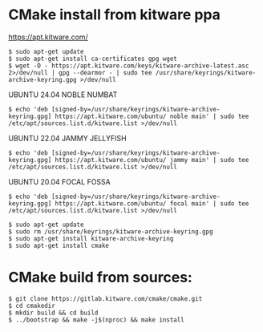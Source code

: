 # CMake install from kitware ppa
https://apt.kitware.com/
```
$ sudo apt-get update
$ sudo apt-get install ca-certificates gpg wget
$ wget -O - https://apt.kitware.com/keys/kitware-archive-latest.asc 2>/dev/null | gpg --dearmor - | sudo tee /usr/share/keyrings/kitware-archive-keyring.gpg >/dev/null
```

<summary>UBUNTU 24.04 NOBLE NUMBAT</summary>

```
$ echo 'deb [signed-by=/usr/share/keyrings/kitware-archive-keyring.gpg] https://apt.kitware.com/ubuntu/ noble main' | sudo tee /etc/apt/sources.list.d/kitware.list >/dev/null
```
<summary>UBUNTU 22.04 JAMMY JELLYFISH</summary>

```
$ echo 'deb [signed-by=/usr/share/keyrings/kitware-archive-keyring.gpg] https://apt.kitware.com/ubuntu/ jammy main' | sudo tee /etc/apt/sources.list.d/kitware.list >/dev/null
```
<summary>UBUNTU 20.04 FOCAL FOSSA</summary>

```
$ echo 'deb [signed-by=/usr/share/keyrings/kitware-archive-keyring.gpg] https://apt.kitware.com/ubuntu/ focal main' | sudo tee /etc/apt/sources.list.d/kitware.list >/dev/null
```

```
$ sudo apt-get update
$ sudo rm /usr/share/keyrings/kitware-archive-keyring.gpg
$ sudo apt-get install kitware-archive-keyring
$ sudo apt-get install cmake
```

# CMake build from sources:
```
$ git clone https://gitlab.kitware.com/cmake/cmake.git
$ cd cmakedir
$ mkdir build && cd build
$ ../bootstrap && make -j$(nproc) && make install
```

